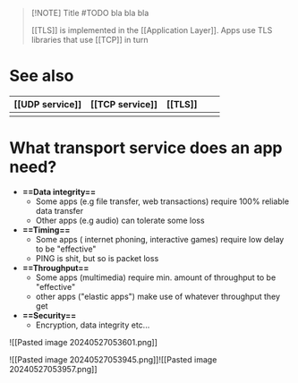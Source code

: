 
> [!NOTE] Title #TODO 
> bla bla bla
> 
> [[TLS]] is implemented in the [[Application Layer]].
> Apps use TLS libraries that use [[TCP]] in turn



# See also


| [[UDP service]] | [[TCP service]] | [[TLS]]  |     |     |
| --------------- | --------------- | -------- | --- | --- |
|                 |                 |          |     |     |

# What transport service does an app need?
- **==Data integrity==**
	- Some apps (e.g file transfer, web transactions) require 100% reliable data transfer
	- Other apps (e.g audio) can tolerate some loss
- **==Timing==**
	- Some apps ( internet phoning, interactive games) require low delay to be "effective"
	- PING is shit, but so is packet loss
- **==Throughput==**
	- Some apps (multimedia) require min. amount of throughput to be "effective"
	- other apps ("elastic apps") make use of whatever throughput they get
- **==Security==**
	- Encryption, data integrity etc...

![[Pasted image 20240527053601.png]]

![[Pasted image 20240527053945.png]]![[Pasted image 20240527053957.png]]